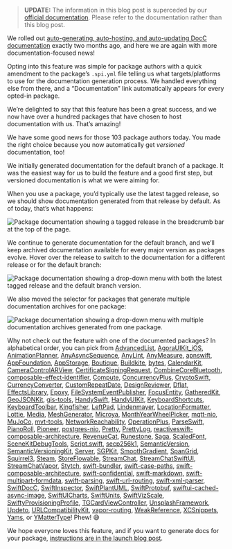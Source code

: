 
> **UPDATE:** The information in this blog post is superceded by our [official documentation](https://swiftpackageindex.com/SwiftPackageIndex/SPIManifest/documentation/spimanifest/commonusecases). Please refer to the documentation rather than this blog post.

We rolled out [auto-generating, auto-hosting, and auto-updating DocC documentation](https://blog.swiftpackageindex.com/posts/auto-generating-auto-hosting-and-auto-updating-docc-documentation/) exactly two months ago, and here we are again with more documentation-focused news!

Opting into this feature was simple for package authors with a quick amendment to the package’s `.spi.yml` file telling us what targets/platforms to use for the documentation generation process. We handled everything else from there, and a “Documentation” link automatically appears for every opted-in package.

We’re delighted to say that this feature has been a great success, and we now have over a hundred packages that have chosen to host documentation with us. That’s amazing!

We have some good news for those 103 package authors today. You made the right choice because you now automatically get *versioned* documentation, too!

We initially generated documentation for the default branch of a package. It was the easiest way for us to build the feature and a good first step, but versioned documentation is what we were aiming for.

When you use a package, you’d typically use the latest tagged release, so we should show documentation generated from that release by default. As of today, that’s what happens:

<picture class="shadow">
  <source srcset="/images/blog/versioned-documentation-latest-release~dark.png" media="(prefers-color-scheme: dark)">
  <img src="/images/blog/versioned-documentation-latest-release~light.png" alt="Package documentation showing a tagged release in the breadcrumb bar at the top of the page.">
</picture>

We continue to generate documentation for the default branch, and we’ll keep archived documentation available for every major version as packages evolve. Hover over the release to switch to the documentation for a different release or for the default branch:

<picture class="shadow">
  <source srcset="/images/blog/versioned-documentation-all-versions~dark.png" media="(prefers-color-scheme: dark)">
  <img src="/images/blog/versioned-documentation-all-versions~light.png" alt="Package documentation showing a drop-down menu with both the latest tagged release and the default branch version.">
</picture>

We also moved the selector for packages that generate multiple documentation archives for one package:

<picture class="shadow">
  <source srcset="/images/blog/versioned-documentation-multiple-archives~dark.png" media="(prefers-color-scheme: dark)">
  <img src="/images/blog/versioned-documentation-multiple-archives~light.png" alt="Package documentation showing a drop-down menu with multiple documentation archives generated from one package.">
</picture>

Why not check out the feature with one of the documented packages? In alphabetical order, you can pick from [AdvancedList](https://swiftpackageindex.com/crelies/advancedlist), [AgoraUIKit_iOS](https://swiftpackageindex.com/AgoraIO-Community/iOS-UIKit), [AnimationPlanner](https://swiftpackageindex.com/PimCoumans/AnimationPlanner), [AnyAsyncSequence](https://swiftpackageindex.com/vsanthanam/AnyAsyncSequence), [AnyLint](https://swiftpackageindex.com/FlineDev/AnyLint), [AnyMeasure](https://swiftpackageindex.com/wildthink/anymeasure), [apnswift](https://swiftpackageindex.com/swift-server-community/APNSwift), [AppFoundation](https://swiftpackageindex.com/vsanthanam/AppFoundation), [AppStorage](https://swiftpackageindex.com/xavierLowmiller/AppStorage), [Boutique](https://swiftpackageindex.com/mergesort/Boutique), [Buildkite](https://swiftpackageindex.com/aaronsky/buildkite-swift), [bytes](https://swiftpackageindex.com/tbointeractive/bytes), [CalendarKit](https://swiftpackageindex.com/richardtop/CalendarKit), [CameraControlARView](https://swiftpackageindex.com/heckj/CameraControlARView), [CertificateSigningRequest](https://swiftpackageindex.com/cbaker6/CertificateSigningRequest), [CombineCoreBluetooth](https://swiftpackageindex.com/StarryInternet/CombineCoreBluetooth), [composable-effect-identifier](https://swiftpackageindex.com/tgrapperon/composable-effect-identifier), [Compute](https://swiftpackageindex.com/AndrewBarba/swift-compute-runtime), [ConcurrencyPlus](https://swiftpackageindex.com/ChimeHQ/ConcurrencyPlus), [CryptoSwift](https://swiftpackageindex.com/krzyzanowskim/CryptoSwift), [CurrencyConverter](https://swiftpackageindex.com/pixyzehn/currency-converter), [CustomRepeatDate](https://swiftpackageindex.com/pixyzehn/custom-repeat-date), [DesignReviewer](https://swiftpackageindex.com/alexslee/DesignReviewer), [Dflat](https://swiftpackageindex.com/liuliu/dflat), [EffectsLibrary](https://swiftpackageindex.com/GetStream/effects-library), [Epoxy](https://swiftpackageindex.com/airbnb/epoxy-ios), [FileSystemEventPublisher](https://swiftpackageindex.com/kennethlaskoski/FileSystemEventPublisher), [FocusEntity](https://swiftpackageindex.com/maxxfrazer/FocusEntity), [GatheredKit](https://swiftpackageindex.com/JosephDuffy/GatheredKit), [GeoJSONKit](https://swiftpackageindex.com/maparoni/GeoJSONKit), [gis-tools](https://swiftpackageindex.com/Outdooractive/gis-tools), [HandySwift](https://swiftpackageindex.com/FlineDev/HandySwift), [HandyUIKit](https://swiftpackageindex.com/FlineDev/HandyUIKit), [KeyboardShortcuts](https://swiftpackageindex.com/sindresorhus/KeyboardShortcuts), [KeyboardToolbar](https://swiftpackageindex.com/simonbs/KeyboardToolbar), [Kingfisher](https://swiftpackageindex.com/onevcat/Kingfisher), [LeftPad](https://swiftpackageindex.com/daveverwer/LeftPad), [Lindenmayer](https://swiftpackageindex.com/heckj/Lindenmayer), [LocationFormatter](https://swiftpackageindex.com/salishseasoftware/LocationFormatter), [Lottie](https://swiftpackageindex.com/airbnb/lottie-ios), [Media](https://swiftpackageindex.com/crelies/media), [MeshGenerator](https://swiftpackageindex.com/heckj/MeshGenerator), [Microya](https://swiftpackageindex.com/FlineDev/Microya), [MonthYearWheelPicker](https://swiftpackageindex.com/bendodson/MonthYearWheelPicker), [mqtt-nio](https://swiftpackageindex.com/swift-server-community/mqtt-nio), [MuJoCo](https://swiftpackageindex.com/liuliu/swift-mujoco), [mvt-tools](https://swiftpackageindex.com/Outdooractive/mvt-tools), [NetworkReachability](https://swiftpackageindex.com/vsanthanam/NetworkReachability), [OperationPlus](https://swiftpackageindex.com/ChimeHQ/OperationPlus), [ParseSwift](https://swiftpackageindex.com/parse-community/Parse-Swift), [PianoRoll](https://swiftpackageindex.com/AudioKit/PianoRoll), [Pioneer](https://swiftpackageindex.com/d-exclaimation/pioneer), [postgres-nio](https://swiftpackageindex.com/vapor/postgres-nio), [Pretty](https://swiftpackageindex.com/chriseidhof/pretty), [PrettyLog](https://swiftpackageindex.com/bennokress/PrettyLog), [reactiveswift-composable-architecture](https://swiftpackageindex.com/trading-point/reactiveswift-composable-architecture), [RevenueCat](https://swiftpackageindex.com/RevenueCat/purchases-ios), [Runestone](https://swiftpackageindex.com/simonbs/Runestone), [Saga](https://swiftpackageindex.com/loopwerk/Saga), [ScaledFont](https://swiftpackageindex.com/kharrison/ScaledFont), [SceneKitDebugTools](https://swiftpackageindex.com/heckj/SceneKitDebugTools), [Script.swift](https://swiftpackageindex.com/KS1019/Script.swift), [secp256k1](https://swiftpackageindex.com/GigaBitcoin/secp256k1.swift), [SemanticVersion](https://swiftpackageindex.com/SwiftPackageIndex/SemanticVersion), [SemanticVersioningKit](https://swiftpackageindex.com/alexanderwe/SemanticVersioningKit), [Server](https://swiftpackageindex.com/bteapot/Server), [SGPKit](https://swiftpackageindex.com/csanfilippo/swift-sgp4), [SmoothGradient](https://swiftpackageindex.com/intitni/SmoothGradient), [SpanGrid](https://swiftpackageindex.com/sherlouk/SpanGrid), [Squirrel3](https://swiftpackageindex.com/heckj/Squirrel3), [Steam](https://swiftpackageindex.com/sebj/Steam), [StoreFlowable](https://swiftpackageindex.com/KazaKago/StoreFlowable.swift), [StreamChat](https://swiftpackageindex.com/GetStream/stream-chat-swift), [StreamChatSwiftUI](https://swiftpackageindex.com/GetStream/stream-chat-swiftui), [StreamChatVapor](https://swiftpackageindex.com/GetStream/stream-chat-vapor-swift), [Stytch](https://swiftpackageindex.com/stytchauth/stytch-swift), [swift-bundler](https://swiftpackageindex.com/stackotter/swift-bundler), [swift-case-paths](https://swiftpackageindex.com/pointfreeco/swift-case-paths), [swift-composable-architecture](https://swiftpackageindex.com/pointfreeco/swift-composable-architecture), [swift-confidential](https://swiftpackageindex.com/securevale/swift-confidential), [swift-markdown](https://swiftpackageindex.com/apple/swift-markdown), [swift-multipart-formdata](https://swiftpackageindex.com/FelixHerrmann/swift-multipart-formdata), [swift-parsing](https://swiftpackageindex.com/pointfreeco/swift-parsing), [swift-url-routing](https://swiftpackageindex.com/pointfreeco/swift-url-routing), [swift-xml-parser](https://swiftpackageindex.com/JaapWijnen/swift-xml-parser), [SwiftDocC](https://swiftpackageindex.com/apple/swift-docc), [SwiftInspector](https://swiftpackageindex.com/fdiaz/SwiftInspector), [SwiftPlantUML](https://swiftpackageindex.com/MarcoEidinger/SwiftPlantUML), [SwiftProtobuf](https://swiftpackageindex.com/apple/swift-protobuf), [swiftui-cached-async-image](https://swiftpackageindex.com/lorenzofiamingo/swiftui-cached-async-image), [SwiftUICharts](https://swiftpackageindex.com/mecid/SwiftUICharts), [SwiftUnits](https://swiftpackageindex.com/putridparrot/SwiftUnits), [SwiftVizScale](https://swiftpackageindex.com/swiftviz/Scale), [SwiftyProvisioningProfile](https://swiftpackageindex.com/sherlouk/swiftprovisioningprofile), [TGCardViewController](https://swiftpackageindex.com/skedgo/TGCardViewController), [UnsplashFramework](https://swiftpackageindex.com/camiletti/UnsplashFramework), [Updeto](https://swiftpackageindex.com/manasv/Updeto), [URLCompatibilityKit](https://swiftpackageindex.com/MarcoEidinger/URLCompatibilityKit), [vapor-routing](https://swiftpackageindex.com/pointfreeco/vapor-routing), [WeakReference](https://swiftpackageindex.com/vsanthanam/WeakReference), [XCSnippets](https://swiftpackageindex.com/MarcoEidinger/XCSnippets), [Yams](https://swiftpackageindex.com/jpsim/Yams), or [YMatterType](https://swiftpackageindex.com/yml-org/YMatterType)! Phew! 😅

We hope everyone loves this feature, and if you want to generate docs for your package, [instructions are in the launch blog post](https://blog.swiftpackageindex.com/posts/auto-generating-auto-hosting-and-auto-updating-docc-documentation/).
